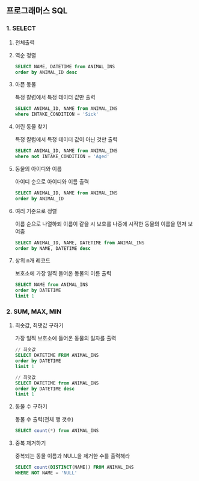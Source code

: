 ## 프로그래머스 SQL



### 1. SELECT

1. 전체출력



2. 역순 정렬

   ```sql
   SELECT NAME, DATETIME from ANIMAL_INS
   order by ANIMAL_ID desc
   ```

3. 아픈 동물

   특정 칼럼에서 특정 데이터 값만 출력

   ```sql
   SELECT ANIMAL_ID, NAME from ANIMAL_INS 
   where INTAKE_CONDITION = 'Sick'
   ```

4. 어린 동물 찾기

   특정 칼럼에서 특정 데이터 값이 아닌 것만 출력

   ```sql
   SELECT ANIMAL_ID, NAME from ANIMAL_INS
   where not INTAKE_CONDITION = 'Aged'
   ```

5. 동물의 아이디와 이름

   아이디 순으로 아이디와 이름 출력

   ```sql
   SELECT ANIMAL_ID, NAME from ANIMAL_INS 
   order by ANIMAL_ID
   ```

6. 여러 기준으로 정렬

   이름 순으로 나열하되 이름이 같을 시 보호를 나중에 시작한 동물의 이름을 먼저 보여줌

   ```sql
   SELECT ANIMAL_ID, NAME, DATETIME from ANIMAL_INS
   order by NAME, DATETIME desc
   ```

7. 상위 n개 레코드

   보호소에 가장 일찍 들어온 동물의 이름 출력

   ```sql
   SELECT NAME from ANIMAL_INS 
   order by DATETIME 
   limit 1
   ```



### 2. SUM, MAX, MIN

1. 최솟값, 최댓값 구하기

   가장 일찍 보호소에 들어온 동물의 일자를 출력

   ```sql
   // 최솟값
   SELECT DATETIME FROM ANIMAL_INS 
   order by DATETIME 
   limit 1
   
   // 최댓값
   SELECT DATETIME from ANIMAL_INS 
   order by DATETIME desc
   limit 1
   ```

2. 동물 수 구하기

   동물 수 출력(전체 행 갯수)

   ```sql
   SELECT count(*) from ANIMAL_INS 
   ```

3. 중복 제거하기

   중복되는 동물 이름과 NULL을 제거한 수를 출력해라

   ```sql
   SELECT count(DISTINCT(NAME)) FROM ANIMAL_INS 
   WHERE NOT NAME = 'NULL'
   ```

   